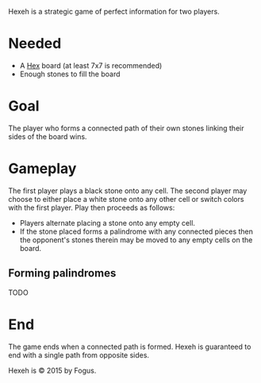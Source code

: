 Hexeh is a strategic game of perfect information for two players.

# Needed

 * A [Hex](http://en.wikipedia.org/wiki/Hex_(board_game)) board (at least 7x7 is recommended)
 * Enough stones to fill the board

# Goal

The player who forms a connected path of their own stones linking their sides of the board wins.

# Gameplay

The first player plays a black stone onto any cell. The second player may choose to either place a white stone onto any other cell or switch colors with the first player. Play then proceeds as follows:

 * Players alternate placing a stone onto any empty cell.
 * If the stone placed forms a palindrome with any connected pieces then the opponent's stones therein may be moved to any empty cells on the board.

## Forming palindromes

TODO

# End

The game ends when a connected path is formed.  Hexeh is guaranteed to end with a single path from opposite sides.

Hexeh is © 2015 by Fogus.